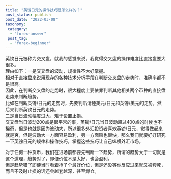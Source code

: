 ```yaml
---
title: "英镑日元的操作技巧是怎么样的？"
post_status: publish
post_date: "2022-03-08"
taxonomy:
 category: 
  - "forex-answer"
 post_tag: 
  - "forex-beginner"
---
```


英镑日元被称为交叉盘，就我的感觉来说，我觉得交叉盘的操作难度比直接盘要大很多。  
理由如下：一是交叉盘的波动，规律性不大好掌握。  
相对于直接盘来说用现存的各种技术分析手段在判断交叉盘的走势时，准确率都不是很高。  
因此，在判断交叉盘的走势时，很大程度上要依靠判断其他相关两个币种的直接盘走势来判断趋势。  
比如在判断英镑/日元的走势时，先要判断清楚美元/日元和英镑/美元的走势，然后来判断英镑日元的走势。  
二是当日波动幅度过大，难于设置止损。  
交叉盘当日波动200点是很平常的事，英镑/日元当日波动超过400点的时候也不稀奇，但是也就是因为波动大，所以很多外汇投资者喜欢英镑/日元，觉得做起来就是爽，但是波动大一方面容易盈利，另一方面赔也很快，那么我们就要好好研究一下英镑日元的规律和操作技巧，掌握这些技巧让自己纵横外汇市场。  

对于任何一种货币，我们在进场前都要先判断一下趋势，所谓的趋势大于一切就是这个道理，趋势对了，即便价位不是太好，也会盈利。  
但是趋势错了即便当时看着抢了个最好价位，但是还没等你反应过来就又被套死，而且不及时止损的话还会越套越深，甚至爆仓。
